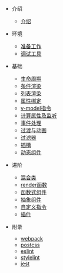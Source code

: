 
- 介绍
  - [介绍](README.md)

- 环境
  - [准备工作](framework/start.md)
  - [调试工具](framework/tool.md)

- 基础
  - [生命周期](basics/lifecycle.md)
  - [条件渲染](basics/show.md)
  - [列表渲染](basics/for.md)
  - [属性绑定](basics/attribute.md)
  - [v-model指令](basics/model.md)
  - [计算属性及监听](basics/computed.md)
  - [事件处理](basics/event.md)
  - [过渡与动画](basics/transition.md)
  - [过滤器](basics/filters.md)
  - [插槽](basics/slot.md)
  - [动态组件](basics/is.md)

- 进阶
  - [混合类](advanced/mixin.md)
  - [render函数](advanced/render.md)
  - [函数式组件](advanced/functional.md)
  - [抽象组件](advanced/abstract.md)
  - [自定义指令](advanced/directive.md)
  - [插件](advanced/plugins.md)

- 附录
  - [webpack](appendix/webpack.md)
  - [postcss](appendix/postcss.md)
  - [eslint](appendix/eslint.md)
  - [stylelint](appendix/stylelint.md)
  - [jest](appendix/jest.md)
